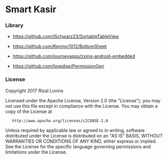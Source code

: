 # Smart Kasir

### Library

- https://github.com/ISchwarz23/SortableTableView

- https://github.com/Kennyc1012/BottomSheet

- https://github.com/journeyapps/zxing-android-embedded

- https://github.com/lovedise/PermissionGen

### License

   Copyright 2017 Rizal Lovins

   Licensed under the Apache License, Version 2.0 (the "License");
   you may not use this file except in compliance with the License.
   You may obtain a copy of the License at

       http://www.apache.org/licenses/LICENSE-2.0

   Unless required by applicable law or agreed to in writing, software
   distributed under the License is distributed on an "AS IS" BASIS,
   WITHOUT WARRANTIES OR CONDITIONS OF ANY KIND, either express or implied.
   See the License for the specific language governing permissions and
limitations under the License.
